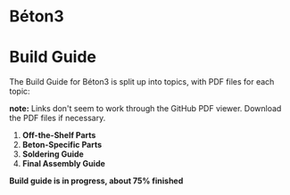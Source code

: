 # Béton3
# Build Guide

The Build Guide for Béton3 is split up into topics, with PDF files for each topic:

**note:** Links don't seem to work through the GitHub PDF viewer.  Download the PDF files if necessary.

1. **Off-the-Shelf Parts**
2. **Beton-Specific Parts**
3. **Soldering Guide**
4. **Final Assembly Guide**

**Build guide is in progress, about 75% finished**
